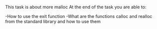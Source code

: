 This task is about more malloc
At the end of the task you are able to:

-How to use the exit function
-What are the functions calloc and realloc from the standard library and how to use them
